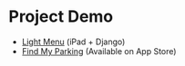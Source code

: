 # Project Demo

-   [Light Menu](projects/light-menu-demo.md) (iPad + Django)
-   [Find My Parking](projects/find-my-parking-demo.md) (Available on App Store)
